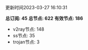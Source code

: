 更新时间2023-03-27 16:10:31

**总订阅: 45**
**总节点: 622**
**有效节点: 186**
- v2ray节点: 148
- ss节点: 35
- trojan节点: 3
